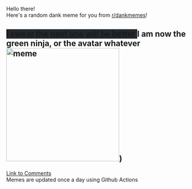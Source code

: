 Hello there! <br>Here's a random dank meme for you from [r/dankmemes](https://reddit.com/r/dankmemes)!<br>
## <span style="background-color: #24292e">I swear the next one will be  better </span> I am now the green ninja, or the avatar whatever<br><img src="https://i.redd.it/6f8txglz2zf51.jpg" alt="meme" width="300"/>)<br>
[Link to Comments](https://reddit.com/r/dankmemes/comments/i6ipjk/i_am_now_the_green_ninja_or_the_avatar_whatever/)<br>
Memes are updated once a day using Github Actions